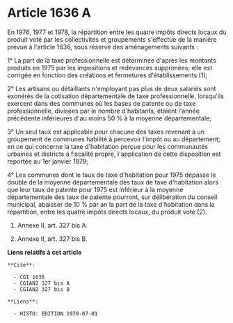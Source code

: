 # Article 1636 A

En 1976, 1977 et 1978, la répartition entre les quatre impôts directs locaux du produit voté par les collectivités et
groupements s'effectue de la manière prévue à l'article 1636, sous réserve des aménagements suivants :

1° La part de la taxe professionnelle est déterminée d'après les montants produits en 1975 par les impositions et redevances
supprimées; elle est corrigée en fonction des créations et fermetures d'établissements (1);

2° Les artisans ou détaillants n'employant pas plus de deux salariés sont exonérés de la cotisation départementale de taxe
professionnelle, lorsqu'ils exercent dans des communes où les bases de patente ou de taxe professionnelle, divisées par le
nombre d'habitants, étaient l'année précédente inférieures d'au moins 50 % à la moyenne départementale;

3° Un seul taux est applicable pour chacune des taxes revenant à un groupement de communes habilité à percevoir l'impôt ou au
département; en ce qui concerne la taxe d'habitation perçue pour les communautés urbaines et districts à fiscalité propre,
l'application de cette disposition est reportée au 1er janvier 1979;

4° Les communes dont le taux de taxe d'habitation pour 1975 dépasse le double de la moyenne départementale des taux de taxe
d'habitation alors que leur taux de patente pour 1975 est inférieur à la moyenne départementale des taux de patente pourront,
sur délibération du conseil municipal, abaisser de 10 % par an la part de la taxe d'habitation dans la répartition, entre les
quatre impôts directs locaux, du produit voté (2).

1) Annexe II, art. 327 bis A.

2) Annexe II, art. 327 bis B.

**Liens relatifs à cet article**

	**Cite**:

	  - CGI 1636
	  - CGIAN2 327 bis A
	  - CGIAN2 327 bis B

	**Liens**:

	  - HISTO: EDITION 1979-07-01
